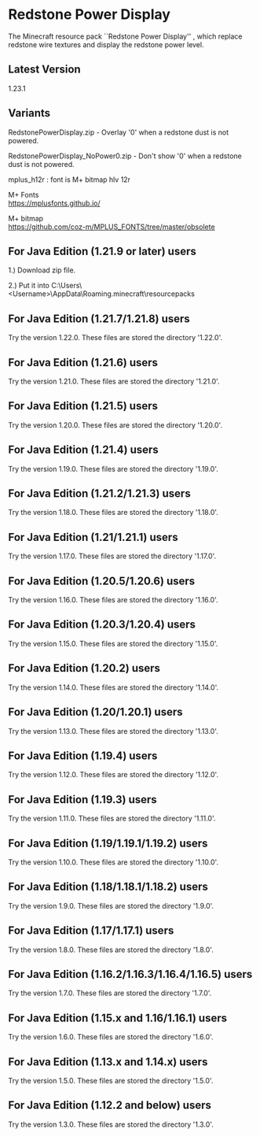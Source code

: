 # Redstone Power Display

The Minecraft resource pack ``Redstone Power Display'' , which replace redstone wire textures and display the redstone power level.

## Latest Version

1.23.1

## Variants

RedstonePowerDisplay.zip - Overlay '0' when a redstone dust is not powered.

RedstonePowerDisplay_NoPower0.zip - Don't show '0' when a redstone dust is not powered.

mplus_h12r : font is M+ bitmap hlv 12r

M+ Fonts  
https://mplusfonts.github.io/

M+ bitmap  
https://github.com/coz-m/MPLUS_FONTS/tree/master/obsolete

## For Java Edition (1.21.9 or later) users

1.) Download zip file.

2.) Put it into C:\Users\\\<Username\>\AppData\Roaming\.minecraft\resourcepacks

## For Java Edition (1.21.7/1.21.8) users

Try the version 1.22.0. These files are stored the directory '1.22.0'.

## For Java Edition (1.21.6) users

Try the version 1.21.0. These files are stored the directory '1.21.0'.

## For Java Edition (1.21.5) users

Try the version 1.20.0. These files are stored the directory '1.20.0'.

## For Java Edition (1.21.4) users

Try the version 1.19.0. These files are stored the directory '1.19.0'.

## For Java Edition (1.21.2/1.21.3) users

Try the version 1.18.0. These files are stored the directory '1.18.0'.

## For Java Edition (1.21/1.21.1) users

Try the version 1.17.0. These files are stored the directory '1.17.0'.

## For Java Edition (1.20.5/1.20.6) users

Try the version 1.16.0. These files are stored the directory '1.16.0'.

## For Java Edition (1.20.3/1.20.4) users

Try the version 1.15.0. These files are stored the directory '1.15.0'.

## For Java Edition (1.20.2) users

Try the version 1.14.0. These files are stored the directory '1.14.0'.

## For Java Edition (1.20/1.20.1) users

Try the version 1.13.0. These files are stored the directory '1.13.0'.

## For Java Edition (1.19.4) users

Try the version 1.12.0. These files are stored the directory '1.12.0'.

## For Java Edition (1.19.3) users

Try the version 1.11.0. These files are stored the directory '1.11.0'.

## For Java Edition (1.19/1.19.1/1.19.2) users

Try the version 1.10.0. These files are stored the directory '1.10.0'.

## For Java Edition (1.18/1.18.1/1.18.2) users

Try the version 1.9.0. These files are stored the directory '1.9.0'.

## For Java Edition (1.17/1.17.1) users

Try the version 1.8.0. These files are stored the directory '1.8.0'.

## For Java Edition (1.16.2/1.16.3/1.16.4/1.16.5) users

Try the version 1.7.0. These files are stored the directory '1.7.0'.

## For Java Edition (1.15.x and 1.16/1.16.1) users

Try the version 1.6.0. These files are stored the directory '1.6.0'.

## For Java Edition (1.13.x and 1.14.x) users

Try the version 1.5.0. These files are stored the directory '1.5.0'.

## For Java Edition (1.12.2 and below) users

Try the version 1.3.0. These files are stored the directory '1.3.0'.
